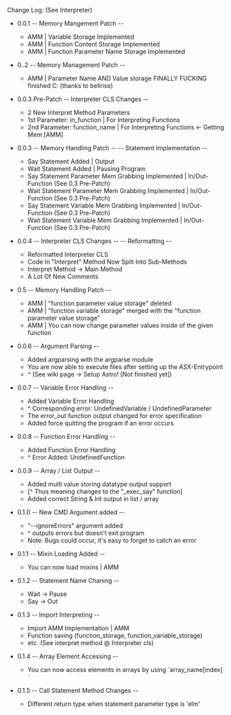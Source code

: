 Change Log: (See Interpreter)

* 0.0.1
    -- Memory Mangement Patch -- 
    - AMM | Variable Storage Implemented
    - AMM | Function Content Storage Implemented
    - AMM | Function Parameter Name Storage Implemented

* 0..2
    -- Memory Management Patch -- 
    - AMM | Parameter Name AND Value storage FINALLY FUCKING finished C: (thanks to bellrise)


* 0.0.3 Pre-Patch 
    -- Interpreter CLS Changes --
    - 2 New Interpret Method Parameters
    - 1st Parameter: in_function                        | For Interpreting Functions
    - 2nd Parameter: function_name                      | For Interpreting Functions <- Getting Mem [AMM]

* 0.0.3
    -- Memory Handling Patch -- 
    -- Statement Implementation -- 
    - Say Statement Added                               | Output
    - Wait Statement Added                              | Pausing Program
    - Say Statement Parameter Mem Grabbing Implemented  | In/Out-Function (See 0.3 Pre-Patch)
    - Wait Statement Parameter Mem Grabbing Implemented | In/Out-Function (See 0.3 Pre-Patch)
    - Say Statement Variable Mem Grabbing Implemented   | In/Out-Function (See 0.3 Pre-Patch)
    - Wait Statement Variable Mem Grabbing Implemented  | In/Out-Function (See 0.3 Pre-Patch)

* 0.0.4
    -- Interpreter CLS Changes --
    -- Reformatting -- 
    - Reformatted Interpreter CLS
    - Code In "Interpret" Method Now Split Into Sub-Methods
    - Interpret Method -> Main Method
    - A Lot Of New Comments

* 0.5
    -- Memory Handling Patch --
    - AMM | "function parameter value storage" deleted
    - AMM | "function variable storage" merged with the "function parameter value storage"
    - AMM | You can now change parameter values inside of the given function

* 0.0.6
    -- Argument Parsing -- 
    - Added argparsing with the argparse module
    - You are now able to execute files after setting up the ASX-Entrypoint
    - ^ (See wiki page -> Setup Astro! [Not finished yet])

* 0.0.7
    -- Variable Error Handling -- 
    - Added Variable Error Handling
    - ^ Corresponding error: UndefinedVariable / UndefinedParameter
    - The error_out function output changed for error specification
    - Added force quitting the program if an error occurs

* 0.0.8
    -- Function Error Handling --
    - Added Function Error Handling
    - ^ Error Added: UndefinedFunction

* 0.0.9
    -- Array / List Output --
    - Added multi value storing datatype output support
    - [^ Thus meaning changes to the "_exec_say" function]
    - Added correct String & Int output in list / array

* 0.1.0
    -- New CMD Argument added -- 
    - "--ignoreErrors" argument added
    -  ^ outputs errors but doesn't exit program
    - Note: Bugs could occur, it's easy to forget to catch an error
   
* 0.1.1
    -- Mixin Loading Added --
    - You can now load mixins | AMM 

* 0.1.2
    -- Statement Name Chaning --
    - Wait -> Pause
    - Say -> Out

* 0.1.3
    -- Import Interpreting --
    - Import AMM Implementation | AMM
    - Function saving (function_storage, function_variable_storage)
    - etc. (See interpret method @ Interpreter cls)

* 0.1.4
    -- Array Element Accessing --
    - You can now access elements in arrays by using ´array_name[index]´

* 0.1.5
    -- Call Statement Method Changes --
    - Different return type when statement parameter type is 'elm'
